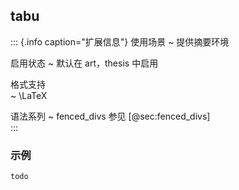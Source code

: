 
## tabu

::: {.info caption="扩展信息"}
使用场景
  ~ 提供摘要环境

启用状态
  ~ 默认在 art，thesis 中启用

格式支持  
  ~ \LaTeX 

语法系列
  ~ fenced_divs 参见 [@sec:fenced_divs]  
:::

### 示例

```markdown
todo
```